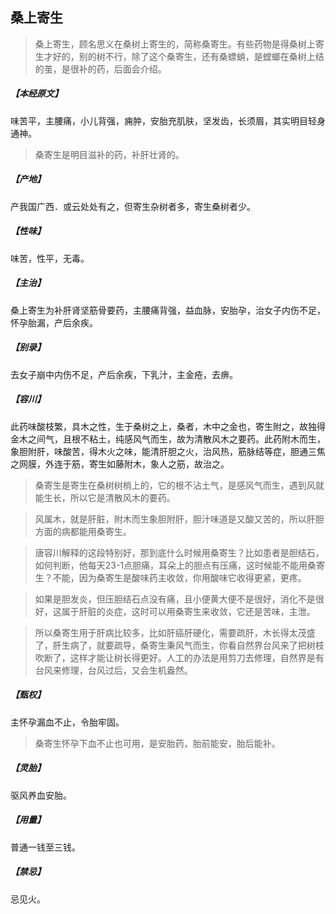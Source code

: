 ## 桑上寄生

> 桑上寄生，顾名思义在桑树上寄生的，简称桑寄生。有些药物是得桑树上寄生才好的，别的树不行，除了这个桑寄生，还有桑螵蛸，是螳螂在桑树上结的茧，是很补的药，后面会介绍。

##### 【本经原文】
味苦平，主腰痛，小儿背强，痈肿，安胎充肌肤，坚发齿，长须眉，其实明目轻身通神。

> 桑寄生是明目滋补的药，补肝壮肾的。

##### 【产地】
产我国广西．或云处处有之，但寄生杂树者多，寄生桑树者少。
##### 【性味】
味苦，性平，无毒。
##### 【主治】
桑上寄生为补肝肾坚筋骨要药，主腰痛背强，益血脉，安胎孕，治女子内伤不足，怀孕胎漏，产后余疾。
##### 【别录】
去女子崩中内伤不足，产后余疾，下乳汁，主金疮，去痹。
##### 【容川】
此药味酸枝繁，具木之性，生于桑树之上，桑者，木中之金也，寄生附之，故独得金木之间气，且根不粘土，纯感风气而生，故为清散风木之要药。此药附木而生，象胆附肝，味酸苦，得木火之味，能清肝胆之火，治风热，筋脉结等症，胆通三焦之网膜，外连于筋，寄生如藤附木，象人之筋，故治之。

> 桑寄生是寄生在桑树树梢上的，它的根不沾土气，是感风气而生，遇到风就能生长，所以它是清散风木的要药。

> 风属木，就是肝脏，附木而生象胆附肝，胆汁味道是又酸又苦的，所以肝胆方面的病都能用桑寄生。

> 唐容川解释的这段特别好，那到底什么时候用桑寄生？比如患者是胆结石，如何判断，他每天23-1点胆痛，耳朵上的胆点有压痛，这时候能不能用桑寄生？不能，因为桑寄生是酸味药主收敛，你用酸味它收得更紧，更疼。

> 如果是胆发炎，但压胆结石点没有痛，且小便黄大便不是很好，消化不是很好，这属于肝脏的炎症，这时可以用桑寄生来收敛，它还是苦味，主泄。

> 所以桑寄生用于肝病比较多，比如肝癌肝硬化，需要疏肝，木长得太茂盛了，肝生病了，就要疏导，桑寄生秉风气而生，你看自然界台风来了把树枝吹断了，这样才能让树长得更好。人工的办法是用剪刀去修理，自然界是有台风来修理，台风过后，又会生机盎然。

##### 【甄权】
主怀孕漏血不止，令胎牢固。

> 桑寄生怀孕下血不止也可用，是安胎药，胎前能安，胎后能补。

##### 【灵胎】
驱风养血安胎。
##### 【用量】
普通一钱至三钱。
##### 【禁忌】
忌见火。